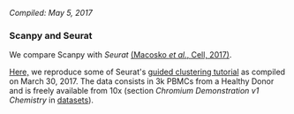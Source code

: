 *Compiled: May 5, 2017*

### Scanpy and Seurat

We compare Scanpy with *Seurat* [(Macosko *et al.*, Cell, 2017)](http://dx.doi.org/10.1016/j.cell.2015.05.002).

[Here,](notebook.ipynb) we reproduce some of Seurat's [guided clustering tutorial](http://satijalab.org/seurat/pbmc-tutorial.html) as compiled on March 30, 2017. The data consists in 3k PBMCs from a Healthy Donor and is freely available from 10x (section *Chromium Demonstration v1 Chemistry* in [datasets](https://support.10xgenomics.com/single-cell/datasets)).
